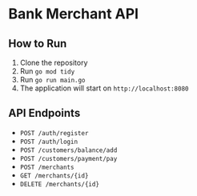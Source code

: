 # Bank Merchant API

## How to Run

1. Clone the repository
2. Run `go mod tidy`
3. Run `go run main.go`
4. The application will start on `http://localhost:8080`

## API Endpoints

- `POST /auth/register`
- `POST /auth/login`
- `POST /customers/balance/add`
- `POST /customers/payment/pay`
- `POST /merchants`
- `GET /merchants/{id}`
- `DELETE /merchants/{id}`